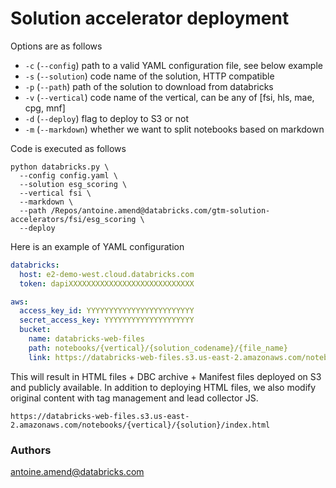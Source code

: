 # Solution accelerator deployment

Options are as follows

- `-c` (`--config`) path to a valid YAML configuration file, see below example
- `-s` (`--solution`) code name of the solution, HTTP compatible
- `-p` (`--path`) path of the solution to download from databricks
- `-v` (`--vertical`) code name of the vertical, can be any of [fsi, hls, mae, cpg, mnf]
- `-d` (`--deploy`) flag to deploy to S3 or not
- `-m` (`--markdown`) whether we want to split notebooks based on markdown

Code is executed as follows

```shell
python databricks.py \
  --config config.yaml \
  --solution esg_scoring \
  --vertical fsi \
  --markdown \
  --path /Repos/antoine.amend@databricks.com/gtm-solution-accelerators/fsi/esg_scoring \
  --deploy
```

Here is an example of YAML configuration

```yaml
databricks:
  host: e2-demo-west.cloud.databricks.com
  token: dapiXXXXXXXXXXXXXXXXXXXXXXXXXXXX

aws:
  access_key_id: YYYYYYYYYYYYYYYYYYYYYYYY
  secret_access_key: YYYYYYYYYYYYYYYYYYYY
  bucket:
    name: databricks-web-files
    path: notebooks/{vertical}/{solution_codename}/{file_name}
    link: https://databricks-web-files.s3.us-east-2.amazonaws.com/notebooks
```

This will result in HTML files + DBC archive + Manifest files deployed on S3 and publicly available. 
In addition to deploying HTML files, we also modify original content with tag management and lead collector JS.

```
https://databricks-web-files.s3.us-east-2.amazonaws.com/notebooks/{vertical}/{solution}/index.html
```

### Authors

<antoine.amend@databricks.com>
